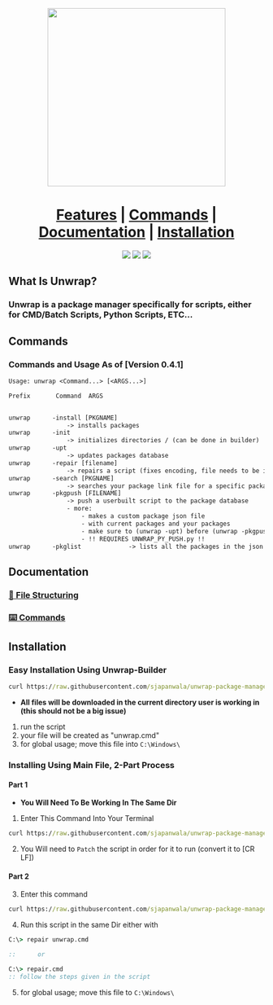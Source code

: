 <p align="center">
<img src="https://github.com/sjapanwala/unwrap-package-manager/assets/92124191/151df451-49d2-49ca-948a-f22d27ea7332" width="350" lenght="350">
</p>

# <center> [Features](#what-is-unwrap) | [Commands](#commands) |  [Documentation](#documentation) | [Installation](#installation)


<p align="center">
<img src="https://img.shields.io/badge/Version-0.4.2-red">
<img src="https://img.shields.io/badge/Windows-11-green">
<img src="https://img.shields.io/badge/Pure_Batch-blue">
</p>

## What Is Unwrap?
### Unwrap is a package manager specifically for scripts, either for CMD/Batch Scripts, Python Scripts, ETC...


## Commands

### Commands and Usage As of [Version 0.4.1]

```txt
Usage: unwrap <Command...> [<ARGS...>]
```

```txt
Prefix       Command  ARGS    


unwrap      -install [PKGNAME]  
                -> installs packages
unwrap      -init               
                -> initializes directories / (can be done in builder)
unwrap      -upt                
                -> updates packages database
unwrap      -repair [filename]  
                -> repairs a script (fixes encoding, file needs to be in same dir as in config)
unwrap      -search [PKGNAME]  
                -> searches your package link file for a specific package, user may need to update (unwrap -upt)
unwrap      -pkgpush [FILENAME] 
                -> push a userbuilt script to the package database
                - more: 
                    - makes a custom package json file 
                    - with current packages and your packages
                    - make sure to (unwrap -upt) before (unwrap -pkgpush)
                    - !! REQUIRES UNWRAP_PY_PUSH.py !!
unwrap      -pkglist             -> lists all the packages in the json link file, your packages and source packages may not be aligned
```
## Documentation
### [📁 File Structuring](https://github.com/sjapanwala/unwrap-package-manager/blob/main/.documentation/filestructure.md)
### [⌨️ Commands](https://github.com/sjapanwala/unwrap-package-manager/blob/main/.documentation/commands.md)

## Installation

### Easy Installation Using Unwrap-Builder
```cmd
curl https://raw.githubusercontent.com/sjapanwala/unwrap-package-manager/main/.packages/builder.cmd -o unwrap_builder.cmd
```
- **All files will be downloaded in the current directory user is working in (this should not be a big issue)**
1) run the script
2) your file will be created as "unwrap.cmd"
3) for global usage; move this file into `C:\Windows\`

### Installing Using Main File, 2-Part Process
#### Part 1
- **You Will Need To Be Working In The Same Dir**
1) Enter This Command Into Your Terminal
```cmd
curl https://raw.githubusercontent.com/sjapanwala/unwrap-package-manager/main/.packages/unwrap.cmd -o unwrap.cmd
```
2) You Will need to `Patch` the script in order for it to run (convert it to [CR LF])
#### Part 2
3) Enter this command
```cmd
curl https://raw.githubusercontent.com/sjapanwala/unwrap-package-manager/main/.packages/repair.cmd -o repair.cmd
```
4) Run this script in the same Dir either with 
```cmd
C:\> repair unwrap.cmd

::      or

C:\> repair.cmd
:: follow the steps given in the script
```
5) for global usage; move this file to `C:\Windows\`



